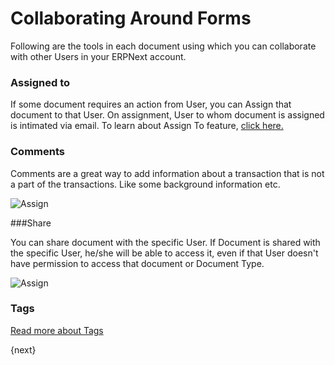 <!-- add-breadcrumbs -->
# Collaborating Around Forms

Following are the tools in each document using which you can collaborate with other Users in your ERPNext account.

### Assigned to

If some document requires an action from User, you can Assign that document to that User. On assignment, User to whom document is assigned is intimated via email. To learn about Assign To feature, [click here.](/docs/user/manual/en/using-erpnext/assignment.html)

### Comments

Comments are a great way to add information about a transaction that is not a
part of the transactions. Like some background information etc.

<img class="screenshot" alt="Assign" src="/docs/assets/img/collaboration-tools/comments-1.png">

###Share

You can share document with the specific User. If Document is shared with the specific User, he/she will be able to access it, even if that User doesn't have permission to access that document or Document Type.

<img class="screenshot" alt="Assign" src="/docs/assets/img/collaboration-tools/share-1.gif">

### Tags

[Read more about Tags](/docs/user/manual/en/using-erpnext/tags.html)

{next}
